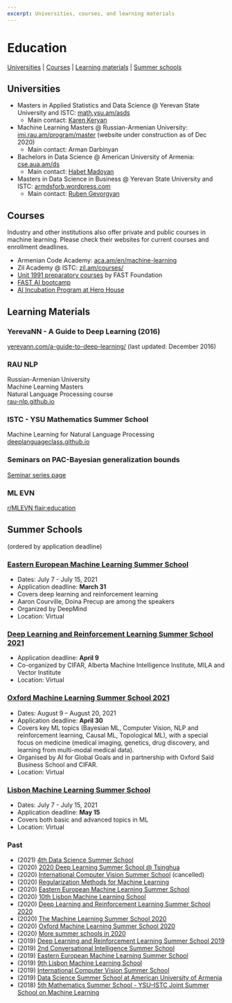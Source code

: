 ```yaml
---
excerpt: Universities, courses, and learning materials
---
```


# Education

[Universities](#universities) \| [Courses](#courses) \| [Learning materials](#learning-materials) \| [Summer schools](#summer-schools)


## Universities

* Masters in Applied Statistics and Data Science @ Yerevan State University and ISTC: [math.ysu.am/asds](https://math.ysu.am/asds)
  * Main contact: [Karen Keryan](https://am.linkedin.com/in/karen-keryan-02476933)
* Machine Learning Masters @ Russian-Armenian University: 
[imi.rau.am/program/master](https://imi.rau.am/program/master) (website under construction as of Dec 2020)
  * Main contact: Arman Darbinyan
* Bachelors in Data Science @ American University of Armenia: [cse.aua.am/ds](https://cse.aua.am/ds/)
  * Main contact: [Habet Madoyan](https://am.linkedin.com/in/habetmadoyanmba)
* Masters in Data Science in Business @ Yerevan State University and ISTC: [armdsforb.wordpress.com](https://armdsforb.wordpress.com/)
  * Main contact: [Ruben Gevorgyan](https://am.linkedin.com/in/ruben-gevorgyan-frm-41444563)

## Courses

Industry and other institutions also offer private and public courses in machine learning. Please check their websites for current courses and enrollment deadlines.

* Armenian Code Academy: [aca.am/en/machine-learning](http://aca.am/en/machine-learning/)
* Zil Academy @ ISTC: [zil.am/courses/](https://zil.am/courses/)
* [Unit 1991 preparatory courses](https://fast.foundation/en/program/842) by FAST Foundation
* [FAST AI bootcamp](https://fast.foundation/en/program/837)
* [AI Incubation Program at Hero House](https://www.herohouse.am/ai-incubator)

## Learning Materials

### YerevaNN - A Guide to Deep Learning (2016)
[yerevann.com/a-guide-to-deep-learning/](http://yerevann.com/a-guide-to-deep-learning/) (last updated: December 2016)

### RAU NLP
Russian-Armenian University  
Machine Learning Masters  
Natural Language Processing course  
[rau-nlp.github.io](https://rau-nlp.github.io/)

### ISTC - YSU Mathematics Summer School
Machine Learning for Natural Language Processing  
[deeplanguageclass.github.io](https://deeplanguageclass.github.io)

### Seminars on PAC-Bayesian generalization bounds
[Seminar series page](pac-bayes.md)

### ML EVN
[r/MLEVN flair:education](https://www.reddit.com/r/MLEVN/search?q=flair%3Aeducation&sort=new&restrict_sr=on)


## Summer Schools
(ordered by application deadline)

### [Eastern European Machine Learning Summer School](https://www.eeml.eu/)
* Dates: July 7 - July 15, 2021
* Application deadline: **March 31**
* Covers deep learning and reinforcement learning
* Aaron Courville, Doina Precup are among the speakers
* Organized by DeepMind
* Location: Virtual

### [Deep Learning and Reinforcement Learning Summer School 2021](https://dlrl.ca/)
* Application deadline: **April 9**
* Co-organized by CIFAR, Alberta Machine Intelligence Institute, MILA and Vector Institute
* Location: Virtual

### [Oxford Machine Learning Summer School 2021](https://www.oxfordml.school/)
* Dates: August 9 – August 20, 2021
* Application deadline: **April 30**
* Covers key ML topics (Bayesian ML, Computer Vision, NLP and reinforcement learning, Causal ML, Topological ML), with a special focus on medicine (medical imaging, genetics, drug discovery, and learning from multi-modal medical data).
* Organised by AI for Global Goals and in partnership with Oxford Saïd Business School and CIFAR.
* Location: Virtual

### [Lisbon Machine Learning Summer School](http://lxmls.it.pt/2021/)
* Dates: July 7 - July 15, 2021
* Application deadline: **May 15**
* Covers both basic and advanced topics in ML
* Location: Virtual



### Past
* (2021) [4th Data Science Summer School](https://www.ds3-datascience-polytechnique.fr/)
* (2020) [2020 Deep Learning Summer School @ Tsinghua](http://ss.cs.tsinghua.edu.cn/)
* (2020) [International Computer Vision Summer School](https://iplab.dmi.unict.it/icvss2020/) (cancelled)
* (2020) [Regularization Methods for Machine Learning](http://lcsl.mit.edu/courses/regml/regml2020/)
* (2020) [Eastern European Machine Learning Summer School](https://www.eeml.eu/)
* (2020) [10th Lisbon Machine Learning School](http://lxmls.it.pt/2020/)
* (2020) [Deep Learning and Reinforcement Learning Summer School 2020](https://dlrlsummerschool.ca/)
* (2020) [The Machine Learning Summer School 2020](http://mlss.tuebingen.mpg.de/2020/)
* (2020) [Oxford Machine Learning Summer School 2020](https://www.oxfordml.school/)
* (2020) [More summer schools in 2020](https://thiagoserra.com/2020/01/19/summer-2020-schools-on-algorithms-data-science-machine-learning-networks-optimization-transportation-and-other-relevant-topics-in-operations-research/)
* (2019) [Deep Learning and Reinforcement Learning Summer School 2019](https://dlrlsummerschool.ca/)
* (2019) [2nd Conversational Intelligence Summer School](http://ciss.deephack.me/)
* (2019) [Eastern European Machine Learning Summer School](https://www.eeml.eu/)
* (2019) [9th Lisbon Machine Learning School](http://lxmls.it.pt/2019/)
* (2019) [International Computer Vision Summer School](http://iplab.dmi.unict.it/icvss2019/)
* (2019) [Data Science Summer School at American University of Armenia](https://dssummer.aua.am/)
* (2018) [5th Mathematics Summer School - YSU–ISTC Joint Summer School on Machine Learning](http://mathschool.ysu.am/mss2018/)
